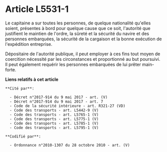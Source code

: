 # Article L5531-1

Le capitaine a sur toutes les personnes, de quelque nationalité qu'elles soient, présentes à bord pour quelque cause que ce
soit, l'autorité que justifient le maintien de l'ordre, la sûreté et la sécurité du navire et des personnes embarquées, la
sécurité de la cargaison et la bonne exécution de l'expédition entreprise.

Dépositaire de l'autorité publique, il peut employer à ces fins tout moyen de coercition nécessité par les circonstances et
proportionné au but poursuivi. Il peut également requérir les personnes embarquées de lui prêter main-forte.

**Liens relatifs à cet article**

	**Cité par**:

	  - Décret n°2017-914 du 9 mai 2017 - art. (V)
	  - Décret n°2017-914 du 9 mai 2017 - art. 7
	  - Code de la sécurité intérieure - art. R321-27 (VD)
	  - Code des transports - art. L5442-9 (V)
	  - Code des transports - art. L5765-1 (V)
	  - Code des transports - art. L5775-1 (V)
	  - Code des transports - art. L5785-1 (V)
	  - Code des transports - art. L5795-1 (V)

	**Codifié par**:

	  - Ordonnance n°2010-1307 du 28 octobre 2010 - art. (V)
